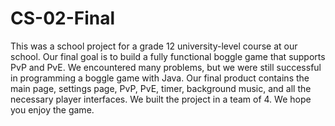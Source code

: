 # CS-02-Final
This was a school project for a grade 12 university-level course at our school. Our final goal is to build a fully functional boggle game that supports PvP and PvE. We encountered many problems, but we were still successful in programming a boggle game with Java. Our final product contains the main page, settings page, PvP, PvE, timer, background music, and all the necessary player interfaces. We built the project in a team of 4. We hope you enjoy the game.

